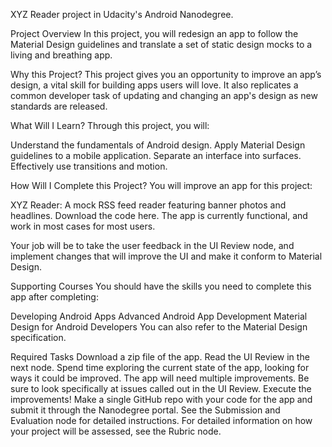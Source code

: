 ﻿XYZ Reader project in Udacity's Android Nanodegree.

Project Overview
In this project, you will redesign an app to follow the Material Design guidelines and translate a set of static design mocks to a living and breathing app.

Why this Project?
This project gives you an opportunity to improve an app’s design, a vital skill for building apps users will love. It also replicates a common developer task of updating and changing an app's design as new standards are released.

What Will I Learn?
Through this project, you will:

Understand the fundamentals of Android design.
Apply Material Design guidelines to a mobile application.
Separate an interface into surfaces.
Effectively use transitions and motion.


How Will I Complete this Project?
You will improve an app for this project:

XYZ Reader: A mock RSS feed reader featuring banner photos and headlines. Download the code here.
The app is currently functional, and work in most cases for most users.

Your job will be to take the user feedback in the UI Review node, and implement changes that will improve the UI and make it conform to Material Design.

Supporting Courses
You should have the skills you need to complete this app after completing:

Developing Android Apps
Advanced Android App Development
Material Design for Android Developers
You can also refer to the Material Design specification.

Required Tasks
Download a zip file of the app.
Read the UI Review in the next node.
Spend time exploring the current state of the app, looking for ways it could be improved. The app will need multiple improvements. Be sure to look specifically at issues called out in the UI Review.
Execute the improvements!
Make a single GitHub repo with your code for the app and submit it through the Nanodegree portal. See the Submission and Evaluation node for detailed instructions.
For detailed information on how your project will be assessed, see the Rubric node.
